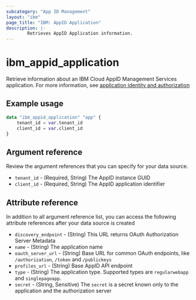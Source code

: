 ```yaml
---
subcategory: "App ID Management"
layout: "ibm"
page_title: "IBM: AppID Application"
description: |-
        Retrieves AppID Application information.
---
```


# ibm_appid_application
Retrieve information about an IBM Cloud AppID Management Services application. For more information, see [application identity and authorization](https://cloud.ibm.com/docs/appid?topic=appid-app)

## Example usage

```terraform
data "ibm_appid_application" "app" {
    tenant_id = var.tenant_id
    client_id = var.client_id
}
```

## Argument reference
Review the argument references that you can specify for your data source.

- `tenant_id` - (Required, String) The AppID instance GUID
- `client_id` - (Required, String) The AppID application identifier

## Attribute reference
In addition to all argument reference list, you can access the following attribute references after your data source is created

- `discovery_endpoint` - (String) This URL returns OAuth Authorization Server Metadata
- `name` - (String) The application name
- `oauth_server_url` - (String) Base URL for common OAuth endpoints, like `/authorization`, `/token` and `/publickeys`
- `profiles_url` - (String) Base AppID API endpoint
- `type` - (String) The application type. Supported types are `regularwebapp` and `singlepageapp`.
- `secret` - (String, Sensitive) The `secret` is a secret known only to the application and the authorization server

